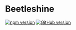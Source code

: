 # Beetleshine

[![npm version](https://badge.fury.io/js/beetleshine.svg)](https://badge.fury.io/js/beetleshine)
[![GitHub version](https://badge.fury.io/gh/akicho8%2Fbeetleshine.svg)](https://badge.fury.io/gh/akicho8%2Fbeetleshine)
